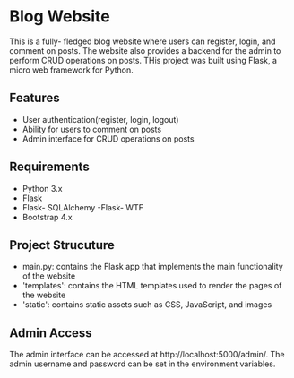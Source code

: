 # Blog Website
This is a fully- fledged blog website where users can register, login, and comment on posts. The website also provides
a backend for the admin to perform CRUD operations on posts. THis project was built using Flask, a micro web framework for Python. 
## Features
- User authentication(register, login, logout)
- Ability for users to comment on posts
- Admin interface for CRUD operations on posts
## Requirements
- Python 3.x
- Flask
- Flask- SQLAlchemy
-Flask- WTF
- Bootstrap 4.x
## Project Strucuture
- main.py: contains the Flask app that implements the main functionality of the website
- 'templates': contains the HTML templates used to render the pages of the website
- 'static': contains static assets such as CSS, JavaScript, and images
## Admin Access
The admin interface can be accessed at http://localhost:5000/admin/. The admin username and password can be set in the environment variables.
